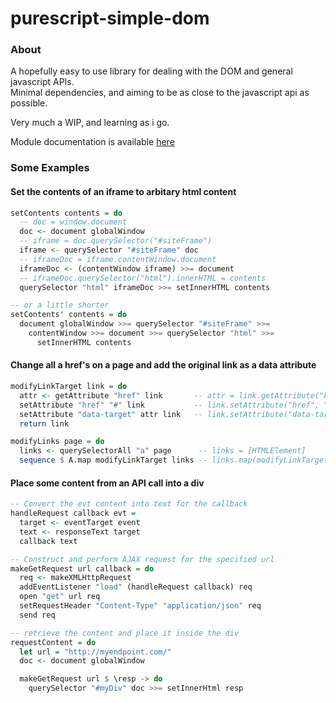 # purescript-simple-dom

### About

A hopefully easy to use library for dealing with the DOM and general javascript APIs.  
Minimal dependencies, and aiming to be as close to the javascript api as possible.  

Very much a WIP, and learning as i go.

Module documentation is available [here](API.md)

### Some Examples

#### Set the contents of an iframe to arbitary html content

```haskell
setContents contents = do
  -- doc = window.document
  doc <- document globalWindow
  -- iframe = doc.querySelector("#siteFrame")
  iframe <- querySelector "#siteFrame" doc
  -- iframeDoc = iframe.contentWindow.document
  iframeDoc <- (contentWindow iframe) >>= document
  -- iframeDoc.querySelector("html").innerHTML = contents
  querySelector "html" iframeDoc >>= setInnerHTML contents

-- or a little shorter
setContents' contents = do
  document globalWindow >>= querySelector "#siteFrame" >>=
    contentWindow >>= document >>= querySelector "html" >>=
      setInnerHTML contents
```



#### Change all a href's on a page and add the original link as a data attribute

```haskell
modifyLinkTarget link = do
  attr <- getAttribute "href" link       -- attr = link.getAttribute("href")
  setAttribute "href" "#" link           -- link.setAttribute("href", "#")
  setAttribute "data-target" attr link   -- link.setAttribute("data-target", attr)
  return link

modifyLinks page = do
  links <- querySelectorAll "a" page      -- links = [HTMLElement]
  sequence $ A.map modifyLinkTarget links -- links.map(modifyLinkTarget)
```

#### Place some content from an API call into a div

```haskell
-- Convert the evt content into text for the callback
handleRequest callback evt =
  target <- eventTarget event
  text <- responseText target
  callback text

-- Construct and perform AJAX request for the specified url
makeGetRequest url callback = do
  req <- makeXMLHttpRequest
  addEventListener "load" (handleRequest callback) req
  open "get" url req
  setRequestHeader "Content-Type" "application/json" req
  send req

-- retrieve the content and place it inside the div
requestContent = do
  let url = "http://myendpoint.com/"
  doc <- document globalWindow

  makeGetRequest url $ \resp -> do
    querySelector "#myDiv" doc >>= setInnerHtml resp
```
